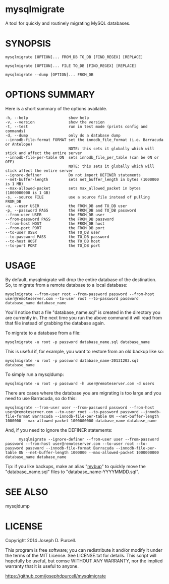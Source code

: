 mysqlmigrate
============

A tool for quickly and routinely migrating MySQL databases.

SYNOPSIS
========

    mysqlmigrate [OPTION]... FROM_DB TO_DB [FIND_REGEX] [REPLACE]

    mysqlmigrate [OPTION]... FILE TO_DB [FIND_REGEX] [REPLACE]

    mysqlmigrate --dump [OPTION]... FROM_DB

OPTIONS SUMMARY
===============

Here is a short summary of the options available.

    -h, --help                  show help
    -v, --version               show the version
    -t, --test                  run in test mode (prints config and commands)
    -d, --dump                  only do a database dump
    --innodb-file-format FORMAT set the innodb_file_format (i.e. Barracuda or Antelope)
                                NOTE: this sets it globally which will stick and affect the entire server
    --innodb-file-per-table ON  sets innodb_file_per_table (can be ON or OFF)
                                NOTE: this sets it globally which will stick affect the entire server
    --ignore-definer            Do not import DEFINER statements
    --net-buffer-length         sets net_buffer_length in bytes (1000000 is 1 MB)
    --max-allowed-packet        sets max_allowed_packet in bytes (1000000000 is 1 GB)
    -s, --source FILE           use a source file instead of pulling FROM_DB
    -u, --user USER             the FROM_DB and TO_DB user
    -p, --password PASS         the FROM_DB and TO_DB password
    --from-user USER            the FROM_DB user
    --from-password PASS        the FROM_DB password
    --from-host HOST            the FROM_DB host
    --from-port PORT            the FROM_DB port
    --to-user USER              the TO_DB user
    --to-password PASS          the TO_DB password
    --to-host HOST              the TO_DB host
    --to-port PORT              the TO_DB port

USAGE
=====

By default, mysqlmigrate will drop the entire database of the destination. So, to migrate from a remote database to a local database:

    mysqlmigrate --from-user root --from-password password --from-host user@remoteserver.com --to-user root --to-password password database_name database_name

You'll notice that a file "database_name.sql" is created in the directory you are currently in. The next time you run the above command it will read from that file instead of grabbing the database again.

To migrate to a database from a file:

    mysqlmigrate -u root -p password database_name.sql database_name

This is useful if, for example, you want to restore from an old backup like so:

    mysqlmigrate -u root -p password database_name-20131203.sql database_name

To simply run a mysqldump:

    mysqlmigrate -u root -p password -h user@remoteserver.com -d users

There are cases where the database you are migrating is too large and you need to use Barracuda, so do this:

    mysqlmigrate --from-user user --from-password password --from-host user@remoteserver.com --to-user root --to-password password --innodb-file-format Barracuda --innodb-file-per-table ON --net-buffer-length 1000000 --max-allowed-packet 1000000000 database_name database_name

And, if you need to ignore the DEFINER statements:

          mysqlmigrate --ignore-definer --from-user user --from-password password --from-host user@remoteserver.com --to-user root --to-password password --innodb-file-format Barracuda --innodb-file-per-table ON --net-buffer-length 1000000 --max-allowed-packet 1000000000 database_name database_name

Tip: if you like backups, make an alias "[mvbup](https://github.com/josephdpurcell/dotfiles/blob/master/.bash_includes/aliases#L162)" to quickly move the "database_name.sql" files to "database_name-YYYYMMDD.sql".

SEE ALSO
========

mysqldump

LICENSE
=======

Copyright 2014 Joseph D. Purcell.

This program is free software; you can redistribute it and/or modify it under the terms of the MIT License. See LICENSE.txt for details. This script will hopefully be useful, but comse WITHOUT ANY WARRANTY, nor the implied warranty that it is useful to anyone.

https://github.com/josephdpurcell/mysqlmigrate

